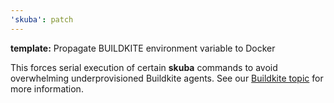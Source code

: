 ```yaml
---
'skuba': patch
---
```


**template:** Propagate BUILDKITE environment variable to Docker

This forces serial execution of certain **skuba** commands to avoid overwhelming underprovisioned Buildkite agents. See our [Buildkite topic](https://github.com/seek-oss/skuba/tree/master/docs/deep-dives/buildkite.md) for more information.
